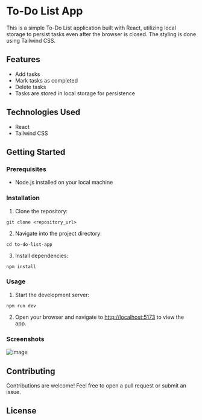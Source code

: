 
# To-Do List App

This is a simple To-Do List application built with React, utilizing local storage to persist tasks even after the browser is closed. The styling is done using Tailwind CSS.

## Features

- Add tasks
- Mark tasks as completed
- Delete tasks
- Tasks are stored in local storage for persistence

## Technologies Used

- React
- Tailwind CSS

## Getting Started

### Prerequisites

- Node.js installed on your local machine

### Installation

1. Clone the repository:

```
git clone <repository_url>
```

2. Navigate into the project directory:

```
cd to-do-list-app
```

3. Install dependencies:

```
npm install
```

### Usage

1. Start the development server:

```
npm run dev
```

2. Open your browser and navigate to [http://localhost:5173](http://localhost:5173) to view the app.

### Screenshots

![image](https://github.com/datharv07/To-Do-List/assets/113291891/e6bd1318-31b3-4d80-963f-9b2a99d72828)

## Contributing

Contributions are welcome! Feel free to open a pull request or submit an issue.

## License

```

